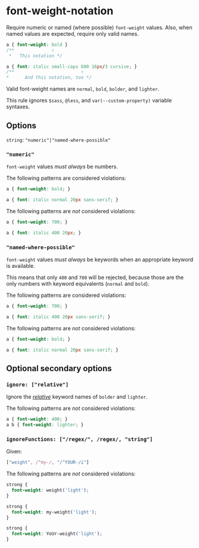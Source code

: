 # font-weight-notation

Require numeric or named (where possible) `font-weight` values. Also, when named values are expected, require only valid names.

```css
a { font-weight: bold }
/**              ↑
 *   This notation */

a { font: italic small-caps 600 16px/3 cursive; }
/**                         ↑
*      And this notation, too */
```

Valid font-weight names are `normal`, `bold`, `bolder`, and `lighter`.

This rule ignores `$sass`, `@less`, and `var(--custom-property)` variable syntaxes.

## Options

`string`: `"numeric"|"named-where-possible"`

### `"numeric"`

`font-weight` values *must always* be numbers.

The following patterns are considered violations:

```css
a { font-weight: bold; }
```

```css
a { font: italic normal 20px sans-serif; }
```

The following patterns are *not* considered violations:

```css
a { font-weight: 700; }
```

```css
a { font: italic 400 20px; }
```

### `"named-where-possible"`

`font-weight` values *must always* be keywords when an appropriate keyword is available.

This means that only `400` and `700` will be rejected, because those are the only numbers with keyword equivalents (`normal` and `bold`).

The following patterns are considered violations:

```css
a { font-weight: 700; }
```

```css
a { font: italic 400 20px sans-serif; }
```

The following patterns are *not* considered violations:

```css
a { font-weight: bold; }
```

```css
a { font: italic normal 20px sans-serif; }
```

## Optional secondary options

### `ignore: ["relative"]`

Ignore the [*relative*](https://drafts.csswg.org/css-fonts/#font-weight-prop) keyword names of `bolder` and `lighter`.

The following patterns are *not* considered violations:

```css
a { font-weight: 400; }
a b { font-weight: lighter; }
```

### `ignoreFunctions: ["/regex/", /regex/, "string"]`

Given:

```js
["weight", /^my-/, "/^YOUR-/i"]
```

The following patterns are *not* considered violations:

```css
strong {
  font-weight: weight('light');
}
```

```css
strong {
  font-weight: my-weight('light');
}
```

```css
strong {
  font-weight: YoUr-weight('light');
}
```
